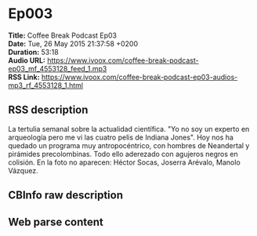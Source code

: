 # Ep003  
**Title:** Coffee Break Podcast Ep03  
**Date:** Tue, 26 May 2015 21:37:58 +0200  
**Duration:** 53:18  
**Audio URL:** https://www.ivoox.com/coffee-break-podcast-ep03_mf_4553128_feed_1.mp3  
**RSS Link:** https://www.ivoox.com/coffee-break-podcast-ep03-audios-mp3_rf_4553128_1.html  

## RSS description
La tertulia semanal sobre la actualidad científica. "Yo no soy un experto en arqueología pero me vi las cuatro pelis de Indiana Jones". Hoy nos ha quedado un programa muy antropocéntrico, con hombres de Neandertal y pirámides precolombinas. Todo ello aderezado con agujeros negros en colisión. En la foto no aparecen: Héctor Socas, Joserra Arévalo, Manolo Vázquez.

## CBInfo raw description


## Web parse content

